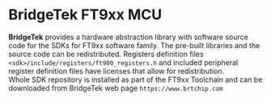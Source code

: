 # BridgeTek FT9xx MCU

**BridgeTek** provides a hardware abstraction library with software source code for the SDKs for FT9xx software family.
The pre-built libraries and the source code can be redistributed.
Registers definition files `<sdk>/include/registers/ft900_registers.h` and included peripheral register definition files have licenses that allow for redistribution.  
Whole SDK repository is installed as part of the FT9xx Toolchain and can be downloaded from BridgeTek web page `https://www.brtchip.com`
